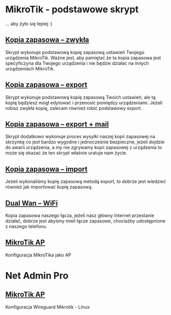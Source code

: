# MikroTik - podstawowe skrypt
... aby żyło się lepiej :)
## [Kopia zapasowa – zwykła](https://github.com/Tusonic/MikroTik/blob/main/backup_backup.md)
Skrypt wykonuje podstawową kopię zapasową ustawień Twojego urządzenia MikroTik. Ważne jest, aby pamiętać że ta kopia zapasowa jest specyficzyna dla Twojego urządzenia i nie będzie działać na innych urządzeniach MikroTik.
## [Kopia zapasowa – export](https://github.com/Tusonic/MikroTik/blob/main/backup_backup.md)
Skrypt wykonuje podstawową kopię zapasową Twoich ustawień, ale tą kopię będziesz mógł edytować i przenosić pomiędzy urządzeniami. Jeżeli robisz zwykła kopię, zalecam również robić podstawowy export.
## [Kopia zapasowa – export + mail](https://github.com/Tusonic/MikroTik/blob/main/backup_export_mail.md)
Skrypt dodatkowo wykonuje proces wysyłki naszej kopii zapasowej na skrzynkę co jest bardzo wygodne i jednocześnie bezpieczne, jeżeli dojdzie do awarii urządzenia, a my nie zgrywamy kopii zapasowej z urządzenia to może się okazać że ten skrypt właśnie uratuje nam życie.
## [Kopia zapasowa – import](https://github.com/Tusonic/MikroTik/blob/main/backup_import.md)
Jeżeli wykonaliśmy kopię zapasową metodą export, to dobrze jest wiedzieć również jak importować kopię zapasową.
## [Dual Wan – WiFi](https://github.com/Tusonic/MikroTik/blob/main/dual_wan_wifi_backup.md)
Kopia zapasowa naszego łącza, jeżeli nasz główny Internet przestanie działać, dobrze jest abyśmy mieli łącze zapasowe, chociażby udostępnione z naszego telefonu.
## [MikroTik AP](https://github.com/Tusonic/MikroTik/blob/main/dual_wan_wifi_backup.md)
Konfiguracja MikroTika jako AP
# Net Admin Pro
## [MikroTik AP](https://netadminpro.pl/konfiguracja-wireguard-vps-linux-mikrotik/)
Konfiguracja Wireguard Mikrotik - Linux 
